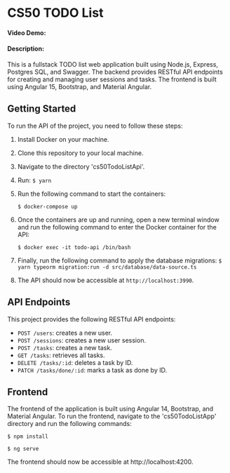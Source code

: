 # CS50 TODO List

#### Video Demo: <URL HERE>

#### Description:

This is a fullstack TODO list web application built using Node.js, Express, Postgres SQL, and Swagger. The backend provides RESTful API endpoints for creating and managing user sessions and tasks. The frontend is built using Angular 15, Bootstrap, and Material Angular.

## Getting Started

To run the API of the project, you need to follow these steps:

1. Install Docker on your machine.

2. Clone this repository to your local machine.

3. Navigate to the directory 'cs50TodoListApi'.

4. Run:
   `$ yarn`

5. Run the following command to start the containers:

   `$ docker-compose up
`

6. Once the containers are up and running, open a new terminal window and run the following command to enter the Docker container for the API:

   `$ docker exec -it todo-api /bin/bash
`

7. Finally, run the following command to apply the database migrations:
   `$ yarn typeorm migration:run -d src/database/data-source.ts
`
8. The API should now be accessible at `http://localhost:3990`.

## API Endpoints

This project provides the following RESTful API endpoints:

- `POST /users`: creates a new user.
- `POST /sessions`: creates a new user session.
- `POST /tasks`: creates a new task.
- `GET /tasks`: retrieves all tasks.
- `DELETE /tasks/:id`: deletes a task by ID.
- `PATCH /tasks/done/:id`: marks a task as done by ID.

## Frontend
The frontend of the application is built using Angular 14, Bootstrap, and Material Angular. To run the frontend, navigate to the 'cs50TodoListApp' directory and run the following commands:

`$ npm install`

`$ ng serve`

The frontend should now be accessible at http://localhost:4200.

